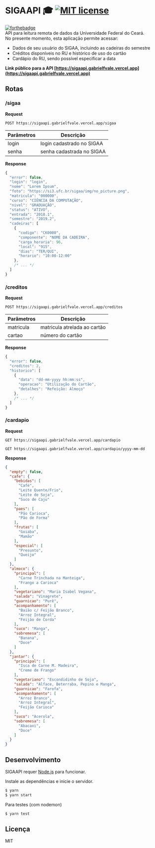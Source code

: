 # SIGAAPI 🎓 [![MIT license](https://img.shields.io/badge/License-MIT-blue.svg)](https://lbesson.mit-license.org/)
[![forthebadge](https://forthebadge.com/images/badges/made-with-javascript.svg)](https://forthebadge.com) \
API para leitura remota de dados da Universidade Federal do Ceará. \
No presente momento, esta aplicação permite acessar:
* Dados de seu usuário do SIGAA, incluindo as cadeiras do semestre
* Créditos disponíveis no RU e histórico de uso do cartão
* Cardápio do RU, sendo possível especificar a data

**Link público para a API [https://sigaapi.gabrielfvale.vercel.app](https://sigaapi.gabrielfvale.vercel.app)**
## Rotas
### /sigaa
**Request**
```
POST https://sigaapi.gabrielfvale.vercel.app/sigaa
```
Parâmetros | Descrição
------------ | -------------
login | login cadastrado no SIGAA
senha | senha cadastrada no SIGAA

**Response**
```javascript
{
  "error": false,
  "login": "login",
  "nome": "Lorem Ipsum",
  "foto": "https://si3.ufc.br/sigaa/img/no_picture.png",
  "matricula": "000000",
  "curso": "CIÊNCIA DA COMPUTAÇÃO",
  "nivel": "GRADUAÇÃO",
  "status": "ATIVO",
  "entrada": "2018.1",
  "semestre": "2019.2",
  "cadeiras": [
    {
      "codigo": "CK0000",
      "componente": "NOME DA CADEIRA",
      "carga_horaria": 96,
      "local": "915",
      "dias": "TER/QUI",
      "horario": "10:00-12:00"
    },
    /* ... */
  ]
}
```
### /creditos
**Request**
```
POST https://sigaapi.gabrielfvale.vercel.app/creditos
```
Parâmetros | Descrição
------------ | -------------
matricula | matricula atrelada ao cartão
cartao | número do cartão

**Response**
```javascript
{
  "error": false,
  "creditos": 2,
  "historico": [
    {
      "data": "dd-mm-yyyy hh:mm:ss",
      "operacao": "Utilização do Cartão",
      "detalhes": "Refeição: Almoço"
    },
    /* ... */
  ]
}
```
### /cardapio
**Request**
```
GET https://sigaapi.gabrielfvale.vercel.app/cardapio
```
```
GET https://sigaapi.gabrielfvale.vercel.app/cardapio/yyyy-mm-dd
```
**Response**
```json
{
  "empty": false,
  "cafe": {
    "bebidas": [
      "Café",
      "Leite Quente/Frio",
      "Leite de Soja",
      "Suco de Caju"
    ],
    "paes": [
      "Pão Carioca",
      "Pão de Forma"
    ],
    "frutas": [
      "Goiaba",
      "Mamão"
    ],
    "especial": [
      "Presunto",
      "Queijo"
    ]
  },
  "almoco": {
    "principal": [
      "Carne Trinchada na Manteiga",
      "Frango a Carioca"
    ],
    "vegetariano": "Maria Isabel Vegana",
    "salada": "Vinagrete",
    "guarnicao": "Purê",
    "acompanhamento": [
      "Baião c/ Feijão Branco",
      "Arroz Integral",
      "Feijão de Corda"
    ],
    "suco": "Manga",
    "sobremesa": [
      "Banana",
      "Doce"
    ]
  },
  "jantar": {
    "principal": [
      "Isca de Carne M. Madeira",
      "Creme de Frango"
    ],
    "vegetariano": "Escondidinho de Soja",
    "salada": "Alface, Beterraba, Pepino e Manga",
    "guarnicao": "Farofa",
    "acompanhamento": [
      "Arroz Branco",
      "Arroz Integral",
      "Feijão Carioca"
    ],
    "suco": "Acerola",
    "sobremesa": [
      "Abacaxi",
      "Doce"
    ]
  }
}
```
## Desenvolvimento
SIGAAPI requer [Node.js](https://nodejs.org/) para funcionar.

Instale as dependências e inicie o servidor.

```sh
$ yarn
$ yarn start
```
Para testes (com nodemon)
```sh
$ yarn test
```
Licença
----
MIT
